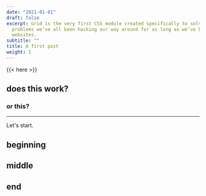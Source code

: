 ```yaml
---
date: "2021-01-01"
draft: false
excerpt: Grid is the very first CSS module created specifically to solve the layout
  problems we’ve all been hacking our way around for as long as we’ve been making
  websites.
subtitle: ""
title: A first post
weight: 1
---
```


{{< here >}}


## does this work?

### or this?

---

Let's start.

## beginning

## middle

## end